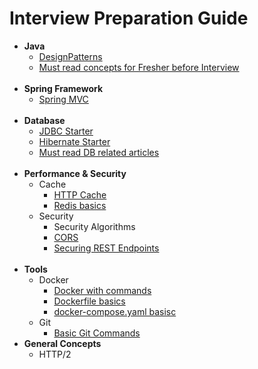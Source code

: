 # Interview Preparation Guide

- **Java**
  * [DesignPatterns](https://github.com/iamvickyav/preparation/tree/master/Java)
  * [Must read concepts for Fresher before Interview](https://github.com/iamvickyav/preparation/blob/master/Q%20%26%20A/concepts-to-prepare-freshers.md)
  <br/>
- **Spring Framework**
  * [Spring MVC](https://github.com/iamvickyav/preparation/blob/master/Spring%20%26%20Spring%20Boot/Spring%20MVC/spring-mvc.md)
  <br/>
- **Database**
  * [JDBC Starter](https://github.com/iamvickyav/preparation/blob/master/DB%20%26%20JPA/JDBC/jdbc_starter.md)
  * [Hibernate Starter](https://github.com/iamvickyav/preparation/blob/master/DB%20%26%20JPA/Hibernate/Hibernate_Starter.md)
  * [Must read DB related articles](https://github.com/iamvickyav/preparation/blob/master/DB%20%26%20JPA/must-read-db-related-articles.md)
  <br/>
- **Performance & Security**
  * Cache
    + [HTTP Cache](https://github.com/iamvickyav/preparation/blob/master/Cache/http-cache.md)
    + [Redis basics](https://github.com/iamvickyav/preparation/blob/master/Cache/redis-basics.md)
  * Security
    + Security Algorithms
    + [CORS](https://github.com/iamvickyav/preparation/blob/master/Security/CORS.md)
    + [Securing REST Endpoints](https://github.com/iamvickyav/preparation/blob/master/Security/Securing%20REST%20Endpoints.md)
  <br/>
- **Tools**
  * Docker
    + [Docker with commands](https://github.com/iamvickyav/preparation/blob/master/Docker/docker-basics.md)
    + [Dockerfile basics](https://github.com/iamvickyav/preparation/blob/master/Docker/Dockerfile-basics.md)
    + [docker-compose.yaml basisc](https://github.com/iamvickyav/preparation/blob/master/Docker/docker-compose-basics.md)
  * Git
    + [Basic Git Commands](https://github.com/iamvickyav/preparation/blob/master/Git/git-basics.md)
- **General Concepts**
  * HTTP/2 
